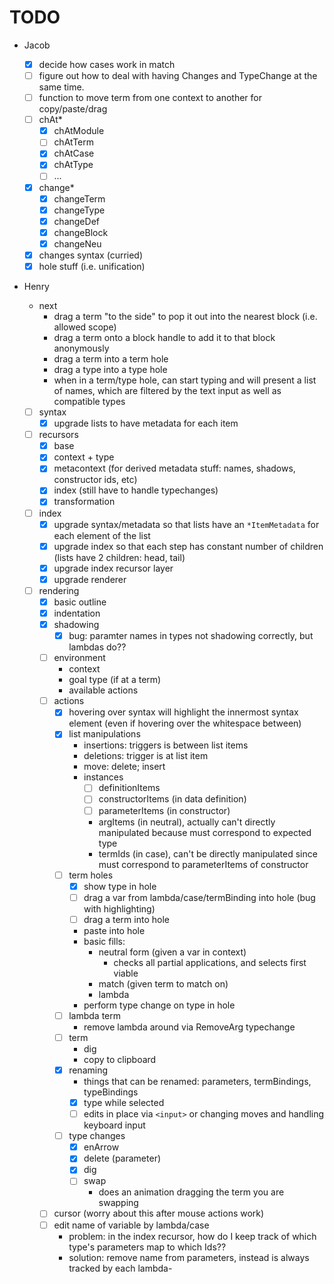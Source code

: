 # TODO

- Jacob

  - [x] decide how cases work in match
  - [ ] figure out how to deal with having Changes and TypeChange at the same time.
  - [ ] function to move term from one context to another for copy/paste/drag
  - [ ] chAt*
    - [x] chAtModule
    - [ ] chAtTerm
    - [x] chAtCase
    - [x] chAtType
    - [ ] ...
  - [x] change\*
    - [x] changeTerm
    - [x] changeType
    - [x] changeDef
    - [x] changeBlock
    - [x] changeNeu
  - [x] changes syntax (curried)
  - [x] hole stuff (i.e. unification)

- Henry

  - next
    - drag a term "to the side" to pop it out into the nearest block (i.e. allowed scope)
    - drag a term onto a block handle to add it to that block anonymously
    - drag a term into a term hole
    - drag a type into a type hole
    - when in a term/type hole, can start typing and will present a list of names, which are filtered by the text input as well as compatible types

  - [ ] syntax
    - [x] upgrade lists to have metadata for each item
  - [ ] recursors
    - [x] base
    - [x] context + type
    - [x] metacontext (for derived metadata stuff: names, shadows, constructor
          ids, etc)
    - [x] index (still have to handle typechanges)
    - [x] transformation
  - [ ] index
    - [x] upgrade syntax/metadata so that lists have an `*ItemMetadata` for each
          element of the list
    - [x] upgrade index so that each step has constant number of children (lists
          have 2 children: head, tail)
    - [x] upgrade index recursor layer
    - [x] upgrade renderer
  - [ ] rendering
    - [x] basic outline
    - [x] indentation
    - [x] shadowing
      - [x] bug: paramter names in types not shadowing correctly, but lambdas
            do??
    - [ ] environment
      - context
      - goal type (if at a term)
      - available actions
    - [ ] actions
      - [x] hovering over syntax will highlight the innermost syntax element
            (even if hovering over the whitespace between)
      - [x] list manipulations
        - insertions: triggers is between list items
        - deletions: trigger is at list item
        - move: delete; insert
        - instances
          - [ ] definitionItems
          - [ ] constructorItems (in data definition)
          - [ ] parameterItems (in constructor)
          - argItems (in neutral), actually can't directly manipulated because
            must correspond to expected type
          - termIds (in case), can't be directly manipulated since must
            correspond to parameterItems of constructor
      - [ ] term holes
        - [x] show type in hole
        - [ ] drag a var from lambda/case/termBinding into hole (bug with
              highlighting)
        - [ ] drag a term into hole
        - paste into hole
        - basic fills:
          - neutral form (given a var in context)
            - checks all partial applications, and selects first viable
          - match (given term to match on)
          - lambda
        - perform type change on type in hole
      - [ ] lambda term
        - remove lambda around via RemoveArg typechange
      - [ ] term
        - dig
        - copy to clipboard
      - [x] renaming
        - things that can be renamed: parameters, termBindings, typeBindings
        - [x] type while selected
        - [ ] edits in place via `<input>` or changing moves and handling
              keyboard input
      - [ ] type changes
        - [x] enArrow
        - [x] delete (parameter)
        - [x] dig
        - [ ] swap
          - does an animation dragging the term you are swapping
    - [ ] cursor (worry about this after mouse actions work)
    - [ ] edit name of variable by lambda/case
      - problem: in the index recursor, how do I keep track of which type's
        parameters map to which Ids??
      - solution: remove name from parameters, instead is always tracked by each lambda-
